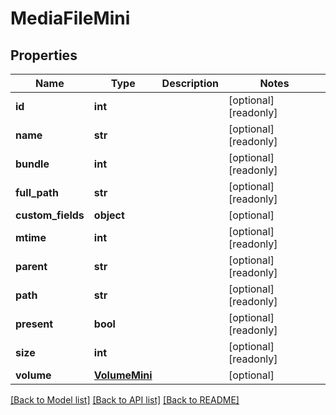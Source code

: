 # MediaFileMini

## Properties

Name | Type | Description | Notes
------------ | ------------- | ------------- | -------------
**id** | **int** |  | [optional] [readonly] 
**name** | **str** |  | [optional] [readonly] 
**bundle** | **int** |  | [optional] [readonly] 
**full_path** | **str** |  | [optional] [readonly] 
**custom_fields** | **object** |  | [optional] 
**mtime** | **int** |  | [optional] [readonly] 
**parent** | **str** |  | [optional] [readonly] 
**path** | **str** |  | [optional] [readonly] 
**present** | **bool** |  | [optional] [readonly] 
**size** | **int** |  | [optional] [readonly] 
**volume** | [**VolumeMini**](VolumeMini.md) |  | [optional] 

[[Back to Model list]](../#documentation-for-models) [[Back to API list]](../#documentation-for-api-endpoints) [[Back to README]](../)



